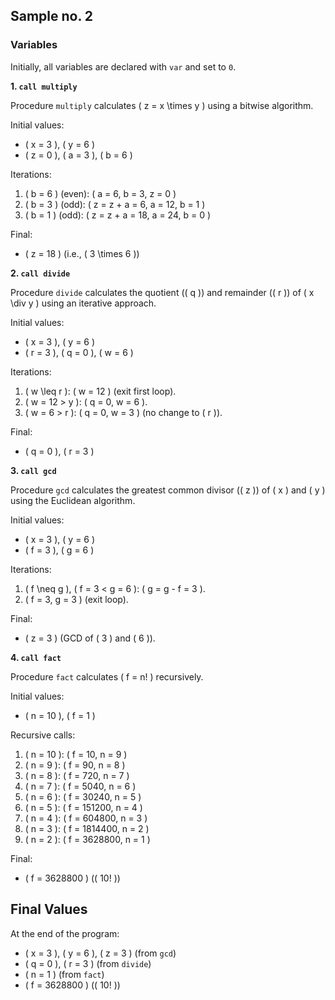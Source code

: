 
## Sample no. 2

### Variables

Initially, all variables are declared with `var` and set to `0`.


__1. `call multiply`__

Procedure `multiply` calculates \( z = x \times y \) using a bitwise algorithm.

Initial values:
- \( x = 3 \), \( y = 6 \)
- \( z = 0 \), \( a = 3 \), \( b = 6 \)

Iterations:
1. \( b = 6 \) (even): \( a = 6, b = 3, z = 0 \)
2. \( b = 3 \) (odd): \( z = z + a = 6, a = 12, b = 1 \)
3. \( b = 1 \) (odd): \( z = z + a = 18, a = 24, b = 0 \)

Final:
- \( z = 18 \) (i.e., \( 3 \times 6 \))


__2. `call divide`__

Procedure `divide` calculates the quotient (\( q \)) and remainder (\( r \))
of \( x \div y \) using an iterative approach.

Initial values:
- \( x = 3 \), \( y = 6 \)
- \( r = 3 \), \( q = 0 \), \( w = 6 \)

Iterations:
1. \( w \leq r \): \( w = 12 \) (exit first loop).
2. \( w = 12 > y \): \( q = 0, w = 6 \).
3. \( w = 6 > r \): \( q = 0, w = 3 \) (no change to \( r \)).

Final:
- \( q = 0 \), \( r = 3 \)


__3. `call gcd`__

Procedure `gcd` calculates the greatest common divisor (\( z \)) of
\( x \) and \( y \) using the Euclidean algorithm.

Initial values:
- \( x = 3 \), \( y = 6 \)
- \( f = 3 \), \( g = 6 \)

Iterations:
1. \( f \neq g \), \( f = 3 < g = 6 \): \( g = g - f = 3 \).
2. \( f = 3, g = 3 \) (exit loop).

Final:
- \( z = 3 \) (GCD of \( 3 \) and \( 6 \)).



__4. `call fact`__

Procedure `fact` calculates \( f = n! \) recursively.

Initial values:
- \( n = 10 \), \( f = 1 \)

Recursive calls:
1. \( n = 10 \): \( f = 10, n = 9 \)
2. \( n = 9 \): \( f = 90, n = 8 \)
3. \( n = 8 \): \( f = 720, n = 7 \)
4. \( n = 7 \): \( f = 5040, n = 6 \)
5. \( n = 6 \): \( f = 30240, n = 5 \)
6. \( n = 5 \): \( f = 151200, n = 4 \)
7. \( n = 4 \): \( f = 604800, n = 3 \)
8. \( n = 3 \): \( f = 1814400, n = 2 \)
9. \( n = 2 \): \( f = 3628800, n = 1 \)

Final:
- \( f = 3628800 \) (\( 10! \))



## Final Values

At the end of the program:
- \( x = 3 \), \( y = 6 \), \( z = 3 \) (from `gcd`)
- \( q = 0 \), \( r = 3 \) (from `divide`)
- \( n = 1 \) (from `fact`)
- \( f = 3628800 \) (\( 10! \))
